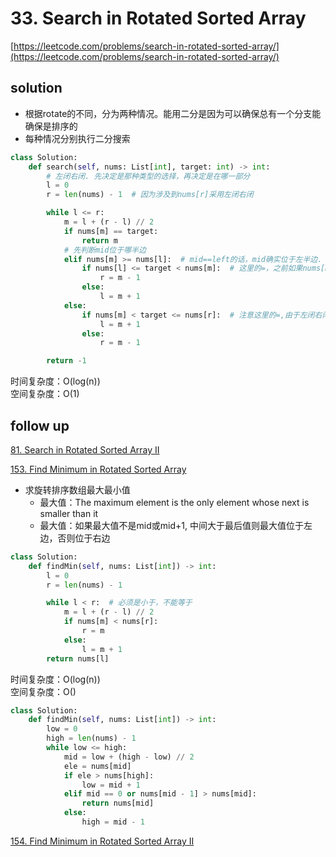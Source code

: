 # 33. Search in Rotated Sorted Array
[https://leetcode.com/problems/search-in-rotated-sorted-array/](https://leetcode.com/problems/search-in-rotated-sorted-array/)


## solution

- 根据rotate的不同，分为两种情况。能用二分是因为可以确保总有一个分支能确保是排序的
- 每种情况分别执行二分搜索
```python
class Solution:
    def search(self, nums: List[int], target: int) -> int:
        # 左闭右闭. 先决定是那种类型的选择，再决定是在哪一部分
        l = 0
        r = len(nums) - 1  # 因为涉及到nums[r]采用左闭右闭

        while l <= r:
            m = l + (r - l) // 2
            if nums[m] == target:
                return m
            # 先判断mid位于哪半边
            elif nums[m] >= nums[l]:  # mid==left的话，mid确实位于左半边. 这里的=必须与左边判断，如果nums=[3, 1],target=1的话
                if nums[l] <= target < nums[m]:  # 这里的=，之前如果nums[mid]==target已返回，因此二者不可能相等，但是可能等于左边界
                    r = m - 1
                else:
                    l = m + 1
            else:
                if nums[m] < target <= nums[r]:  # 注意这里的=,由于左闭右闭, 因此上面和这里都有=，mid没有是因为最前面等于已返回 
                    l = m + 1
                else:
                    r = m - 1

        return -1
```
时间复杂度：O(log(n)) <br>
空间复杂度：O(1)


## follow up

[81. Search in Rotated Sorted Array II](./81.%20Search%20in%20Rotated%20Sorted%20Array%20II.md)


[153. Find Minimum in Rotated Sorted Array](https://leetcode.com/problems/find-minimum-in-rotated-sorted-array/)
- 求旋转排序数组最大最小值
  - 最大值：The maximum element is the only element whose next is smaller than it
  - 最大值：如果最大值不是mid或mid+1, 中间大于最后值则最大值位于左边，否则位于右边

```python
class Solution:
    def findMin(self, nums: List[int]) -> int:
        l = 0
        r = len(nums) - 1

        while l < r:  # 必须是小于，不能等于
            m = l + (r - l) // 2
            if nums[m] < nums[r]:
                r = m
            else:
                l = m + 1
        return nums[l]
```
时间复杂度：O(log(n)) <br>
空间复杂度：O()

```python
class Solution:
    def findMin(self, nums: List[int]) -> int:
        low = 0
        high = len(nums) - 1
        while low <= high:
            mid = low + (high - low) // 2
            ele = nums[mid]
            if ele > nums[high]:
                low = mid + 1
            elif mid == 0 or nums[mid - 1] > nums[mid]:
                return nums[mid]
            else:
                high = mid - 1
```

[154. Find Minimum in Rotated Sorted Array II](https://leetcode.com/problems/find-minimum-in-rotated-sorted-array-ii/)
```python

```
